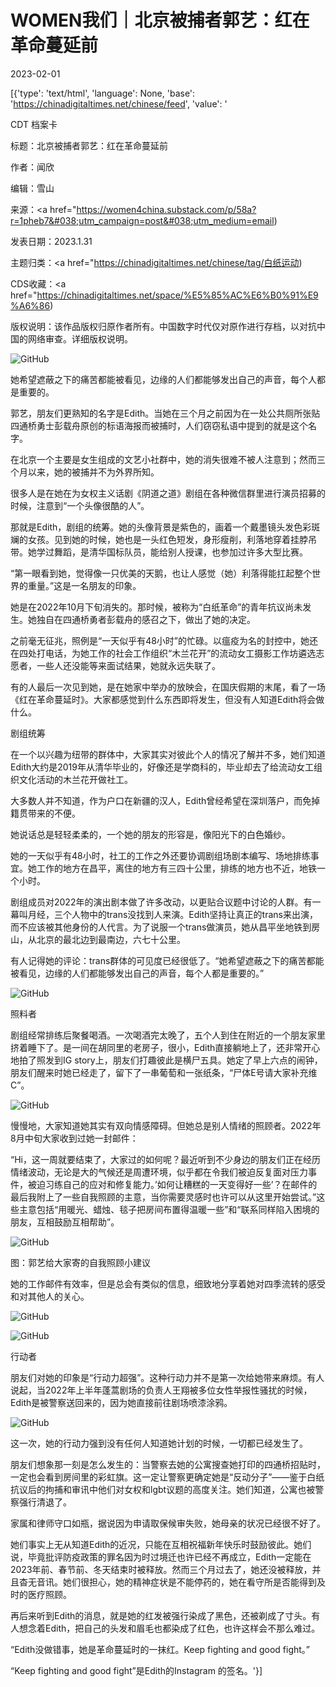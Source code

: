 # WOMEN我们｜北京被捕者郭艺：红在革命蔓延前

2023-02-01

[{'type': 'text/html', 'language': None, 'base': 'https://chinadigitaltimes.net/chinese/feed', 'value': '

CDT 档案卡

标题：北京被捕者郭艺：红在革命蔓延前

作者：闻欣

编辑：雪山

来源：<a href="https://women4china.substack.com/p/58a?r=1pheb7&#038;utm_campaign=post&#038;utm_medium=email)

发表日期：2023.1.31

主题归类：<a href="https://chinadigitaltimes.net/chinese/tag/白纸运动)

CDS收藏：<a href="https://chinadigitaltimes.net/space/%E5%85%AC%E6%B0%91%E9%A6%86)

版权说明：该作品版权归原作者所有。中国数字时代仅对原作进行存档，以对抗中国的网络审查。详细版权说明。





![GitHub](https://chinadigitaltimes.net/chinese/files/2023/01/post-692515-63d9cce9b450d.)

她希望遮蔽之下的痛苦都能被看见，边缘的人们都能够发出自己的声音，每个人都是重要的。

郭艺，朋友们更熟知的名字是Edith。当她在三个月之前因为在一处公共厕所张贴四通桥勇士彭载舟原创的标语海报而被捕时，人们窃窃私语中提到的就是这个名字。

在北京一个主要是女生组成的文艺小社群中，她的消失很难不被人注意到；然而三个月以来，她的被捕并不为外界所知。

很多人是在她在为女权主义话剧《阴道之道》剧组在各种微信群里进行演员招募的时候，注意到“一个头像很酷的人”。

那就是Edith，剧组的统筹。她的头像背景是紫色的，画着一个戴墨镜头发色彩斑斓的女孩。见到她的时候，她也是一头红色短发，身形瘦削，利落地穿着挂脖吊带。她学过舞蹈，是清华国标队员，能给别人授课，也参加过许多大型比赛。

“第一眼看到她，觉得像一只优美的天鹅，也让人感觉（她）利落得能扛起整个世界的重量。”这是一名朋友的印象。

她是在2022年10月下旬消失的。那时候，被称为“白纸革命”的青年抗议尚未发生。她独自在四通桥勇者彭载舟的感召之下，做出了她的决定。

之前毫无征兆，照例是“一天似乎有48小时”的忙碌。以瘟疫为名的封控中，她还在四处打电话，为她工作的社会工作组织“木兰花开”的流动女工摄影工作坊遴选志愿者，一些人还没能等来面试结果，她就永远失联了。

有的人最后一次见到她，是在她家中举办的放映会，在国庆假期的末尾，看了一场《红在革命蔓延时》。大家都感觉到什么东西即将发生，但没有人知道Edith将会做什么。

剧组统筹

在一个以兴趣为纽带的群体中，大家其实对彼此个人的情况了解并不多，她们知道Edith大约是2019年从清华毕业的，好像还是学商科的，毕业却去了给流动女工组织文化活动的木兰花开做社工。

大多数人并不知道，作为户口在新疆的汉人，Edith曾经希望在深圳落户，而免掉籍贯带来的不便。

她说话总是轻轻柔柔的，一个她的朋友的形容是，像阳光下的白色婚纱。

她的一天似乎有48小时，社工的工作之外还要协调剧组场剧本编写、场地排练事宜。她工作的地方在昌平，离住的地方有三四十公里，排练的地方也不近，地铁一个小时。

剧组成员对2022年的演出剧本做了许多改动，以更贴合议题中讨论的人群。有一幕叫月经，三个人物中的trans没找到人来演。Edith坚持让真正的trans来出演，而不应该被其他身份的人代言。为了说服一个trans做演员，她从昌平坐地铁到房山，从北京的最北边到最南边，六七十公里。

有人记得她的评论：trans群体的可见度已经很低了。“她希望遮蔽之下的痛苦都能被看见，边缘的人们都能够发出自己的声音，每个人都是重要的。”

![GitHub](https://chinadigitaltimes.net/chinese/files/2023/01/post-692515-63d9cce9bef01.)

照料者

剧组经常排练后聚餐喝酒。一次喝酒完太晚了，五个人到住在附近的一个朋友家里挤着睡下了。是一间在胡同里的老房子，很小，Edith直接躺地上了，还非常开心地拍了照发到IG story上，朋友们打趣彼此是横尸五具。她定了早上六点的闹钟，朋友们醒来时她已经走了，留下了一串葡萄和一张纸条，“尸体E号请大家补充维C”。

![GitHub](https://chinadigitaltimes.net/chinese/files/2023/01/post-692515-63d9cce9cc436.)

慢慢地，大家知道她其实有双向情感障碍。但她总是别人情绪的照顾者。2022年8月中旬大家收到过她一封邮件：

“Hi，这一周就要结束了，大家过的如何呢？最近听到不少身边的朋友们正在经历情绪波动，无论是大的气候还是周遭环境，似乎都在令我们被迫反复面对压力事件，被迫习练自己的应对和修复能力。’如何让糟糕的一天变得好一些’？在邮件的最后我附上了一些自我照顾的主意，当你需要灵感时也许可以从这里开始尝试。”这些主意包括“用暖光、蜡烛、毯子把房间布置得温暖一些”和“联系同样陷入困境的朋友，互相鼓励互相帮助”。

![GitHub](https://chinadigitaltimes.net/chinese/files/2023/01/post-692515-63d9cce9d7bf1.)

图：郭艺给大家寄的自我照顾小建议

她的工作邮件有效率，但是总会有类似的信息，细致地分享着她对四季流转的感受和对其他人的关心。

![GitHub](https://chinadigitaltimes.net/chinese/files/2023/01/post-692515-63d9cce9e2ba1.)

![GitHub](https://chinadigitaltimes.net/chinese/files/2023/01/post-692515-63d9cce9ec548.)

行动者

朋友们对她的印象是“行动力超强”。这种行动力并不是第一次给她带来麻烦。有人说起，当2022年上半年蓬蒿剧场的负责人王翔被多位女性举报性骚扰的时候，Edith是被警察送回来的，因为她直接前往剧场喷漆涂鸦。

![GitHub](https://chinadigitaltimes.net/chinese/files/2023/01/post-692515-63d9ccea08ef4.)

这一次，她的行动力强到没有任何人知道她计划的时候，一切都已经发生了。

朋友们想象那一刻是怎么发生的：当警察去她的公寓搜查她打印的四通桥招贴时，一定也会看到房间里的彩虹旗。这一定让警察更确定她是“反动分子”——鉴于白纸抗议后的拘捕和审讯中他们对女权和lgbt议题的高度关注。她们知道，公寓也被警察强行清退了。

家属和律师守口如瓶，据说因为申请取保候审失败，她母亲的状况已经很不好了。

她们事实上无从知道Edith的近况，只能在互相祝福新年快乐时鼓励彼此。她们说，毕竟批评防疫政策的罪名因为时过境迁也许已经不再成立，Edith一定能在2023年前、春节前、冬天结束时被释放。然而三个月过去了，她还没被释放，并且杳无音讯。她们很担心，她的精神症状是不能停药的，她在看守所是否能得到及时的医疗照顾。

再后来听到Edith的消息，就是她的红发被强行染成了黑色，还被剃成了寸头。有人想念着Edith，把自己的头发和眉毛也都染成了红色，也许这样会不那么难过。

“Edith没做错事，她是革命蔓延时的一抹红。Keep fighting and good fight。”

“Keep fighting and good fight”是Edith的Instagram 的签名。'}]